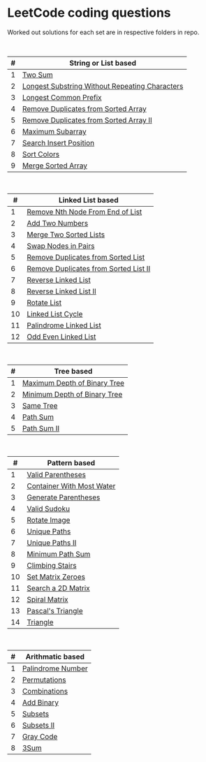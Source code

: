 # LeetCode coding questions

Worked out solutions for each set are in respective folders in repo.

</br>

| # | String or List based |
|---| ----- |
|1|[Two Sum](https://leetcode.com/problems/two-sum/)
|2|[Longest Substring Without Repeating Characters](https://leetcode.com/problems/longest-substring-without-repeating-characters/)
|3|[Longest Common Prefix](https://leetcode.com/problems/longest-common-prefix/)
|4|[Remove Duplicates from Sorted Array](https://leetcode.com/problems/remove-duplicates-from-sorted-array/)
|5|[Remove Duplicates from Sorted Array II](https://leetcode.com/problems/remove-duplicates-from-sorted-array-ii/)
|6|[Maximum Subarray](https://leetcode.com/problems/maximum-subarray/)
|7|[Search Insert Position](https://leetcode.com/problems/search-insert-position/)
|8|[Sort Colors](https://leetcode.com/problems/sort-colors/)
|9|[Merge Sorted Array](https://leetcode.com/problems/merge-sorted-array/)

</br>

| # | Linked List based |
|---| ----- |
|1|[Remove Nth Node From End of List](https://leetcode.com/problems/remove-nth-node-from-end-of-list/)
|2|[Add Two Numbers](https://leetcode.com/problems/add-two-numbers/)
|3|[Merge Two Sorted Lists](https://leetcode.com/problems/merge-two-sorted-lists/)
|4|[Swap Nodes in Pairs](https://leetcode.com/problems/swap-nodes-in-pairs/)
|5|[Remove Duplicates from Sorted List](https://leetcode.com/problems/remove-duplicates-from-sorted-list/)
|6|[Remove Duplicates from Sorted List II](https://leetcode.com/problems/remove-duplicates-from-sorted-list-ii/)
|7|[Reverse Linked List](https://leetcode.com/problems/reverse-linked-list/)
|8|[Reverse Linked List II](https://leetcode.com/problems/reverse-linked-list-ii/)
|9|[Rotate List](https://leetcode.com/problems/rotate-list/)
|10|[Linked List Cycle](https://leetcode.com/problems/linked-list-cycle/)
|11|[Palindrome Linked List](https://leetcode.com/problems/palindrome-linked-list/)
|12|[Odd Even Linked List](https://leetcode.com/problems/odd-even-linked-list/)


</br>

| # | Tree based |
|---| ----- |
|1|[Maximum Depth of Binary Tree](https://leetcode.com/problems/maximum-depth-of-binary-tree/)
|2|[Minimum Depth of Binary Tree](https://leetcode.com/problems/minimum-depth-of-binary-tree/)
|3|[Same Tree](https://leetcode.com/problems/same-tree/)
|4|[Path Sum](https://leetcode.com/problems/path-sum/)
|5|[Path Sum II](https://leetcode.com/problems/path-sum-ii/)

</br>

| # | Pattern based |
|---| ----- |
|1|[Valid Parentheses](https://leetcode.com/problems/valid-parentheses/)
|2|[Container With Most Water](https://leetcode.com/problems/container-with-most-water/)
|3|[Generate Parentheses](https://leetcode.com/problems/generate-parentheses/)
|4|[Valid Sudoku](https://leetcode.com/problems/valid-sudoku/)
|5|[Rotate Image](https://leetcode.com/problems/rotate-image/)
|6|[Unique Paths](https://leetcode.com/problems/unique-paths/)
|7|[Unique Paths II](https://leetcode.com/problems/unique-paths-ii/)
|8|[Minimum Path Sum](https://leetcode.com/problems/minimum-path-sum/)
|9|[Climbing Stairs](https://leetcode.com/problems/climbing-stairs/)
|10|[Set Matrix Zeroes](https://leetcode.com/problems/set-matrix-zeroes/)
|11|[Search a 2D Matrix](https://leetcode.com/problems/search-a-2d-matrix/)
|12|[Spiral Matrix](https://leetcode.com/problems/spiral-matrix/)
|13|[Pascal's Triangle](https://leetcode.com/problems/pascals-triangle/)
|14|[Triangle](https://leetcode.com/problems/triangle/)

</br>

| # | Arithmatic based |
|---| ----- |
|1|[Palindrome Number](https://leetcode.com/problems/palindrome-number/)
|2|[Permutations](https://leetcode.com/problems/permutations/)
|3|[Combinations](https://leetcode.com/problems/combinations/)
|4|[Add Binary](https://leetcode.com/problems/add-binary/)
|5|[Subsets](https://leetcode.com/problems/subsets/)
|6|[Subsets II](https://leetcode.com/problems/subsets-ii/)
|7|[Gray Code](https://leetcode.com/problems/gray-code/)
|8|[3Sum](https://leetcode.com/problems/3sum/)